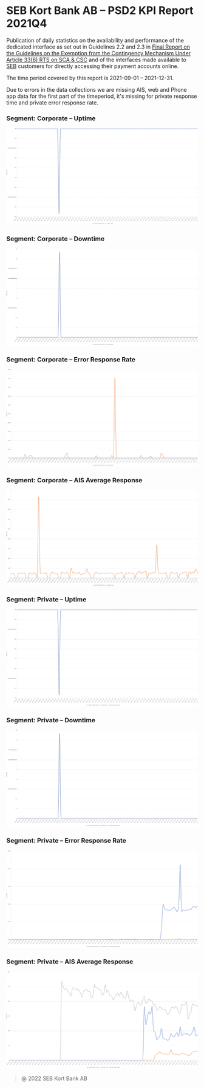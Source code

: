 # SEB Kort Bank AB – PSD2 KPI Report 2021Q4

Publication of daily statistics on the availability and performance of the dedicated interface as set out in Guidelines 2.2 and 2.3 in [Final Report on the Guidelines on the Exemption from the Contingency Mechanism Under Article 33(6) RTS on SCA & CSC](https://eba.europa.eu/sites/default/documents/files/documents/10180/2250578/4e3b9449-ecf9-4756-8006-cbbe74db6d03/Final%20Report%20on%20Guidelines%20on%20the%20exemption%20to%20the%20fall%20back.pdf?retry=1) and of the interfaces made available to [SEB](https://sebgroup.com) customers for directly accessing their payment accounts online.

The time period covered by this report is 2021-09-01 – 2021-12-31.

Due to errors in the data collections we are missing AIS, web and Phone app data for the first part of the timeperiod, it's missing for private response time and private error response rate.

### Segment: Corporate – Uptime
![corporate_uptime][corporate_uptime]
### Segment: Corporate – Downtime
![corporate_downtime][corporate_downtime]
### Segment: Corporate – Error Response Rate
![corporate_error][corporate_error]
### Segment: Corporate – AIS Average Response
![corporate_ais][corporate_ais]
### Segment: Private – Uptime
![private_uptime][private_uptime]
### Segment: Private – Downtime
![private_downtime][private_downtime]
### Segment: Private – Error Response Rate
![private_error][private_error]
### Segment: Private – AIS Average Response
![private_ais][private_ais]

[corporate_ais]: ./archive/2021Q4/SEB_CARD_corporate_ais.gif
[corporate_downtime]: ./archive/2021Q4/SEB_CARD_corporate_downtime.gif
[corporate_error]: ./archive/2021Q4/SEB_CARD_corporate_error.gif
[corporate_uptime]: ./archive/2021Q4/SEB_CARD_corporate_uptime.gif
[private_ais]: ./archive/2021Q4/SEB_CARD_private_ais.gif
[private_downtime]: ./archive/2021Q4/SEB_CARD_private_downtime.gif
[private_error]: ./archive/2021Q4/SEB_CARD_private_error.gif
[private_uptime]: ./archive/2021Q4/SEB_CARD_private_uptime.gif

> @ 2022 SEB Kort Bank AB
